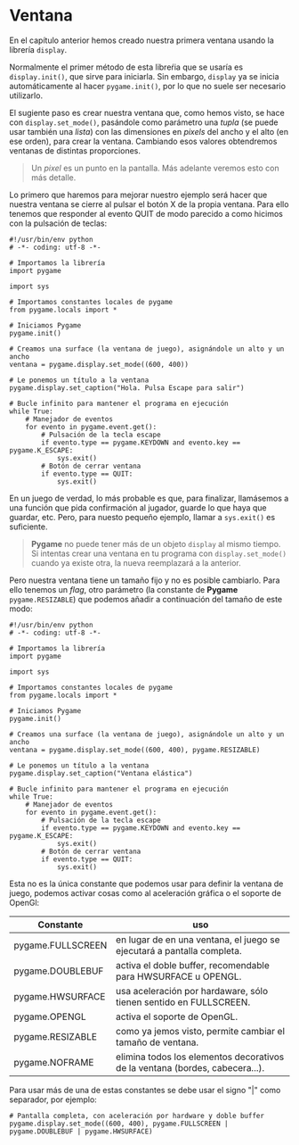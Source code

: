 # Ventana

En el capítulo anterior hemos creado nuestra primera ventana usando la librería `display`.

Normalmente el primer método de esta libreŕia que se usaría es `display.init()`, que sirve para iniciarla. Sin embargo, `display` ya se inicia automáticamente al hacer `pygame.init()`, por lo que no suele ser necesario utilizarlo.

El sugiente paso es crear nuestra ventana que, como hemos visto, se hace con `display.set_mode()`, pasándole como parámetro una *tupla* (se puede usar también una *lista*) con las dimensiones en *pixels* del ancho y el alto (en ese orden), para crear la ventana. Cambiando esos valores obtendremos ventanas de distintas proporciones.

> Un *pixel* es un punto en la pantalla. Más adelante veremos esto con más detalle.

Lo primero que haremos para mejorar nuestro ejemplo será hacer que nuestra ventana se cierre al pulsar el botón X de la propia ventana. Para ello tenemos que responder al evento QUIT de modo parecido a como hicimos con la pulsación de teclas:

``` {.python .numberLines}
#!/usr/bin/env python
# -*- coding: utf-8 -*-

# Importamos la librería
import pygame

import sys

# Importamos constantes locales de pygame
from pygame.locals import *

# Iniciamos Pygame
pygame.init()

# Creamos una surface (la ventana de juego), asignándole un alto y un ancho
ventana = pygame.display.set_mode((600, 400))

# Le ponemos un título a la ventana
pygame.display.set_caption("Hola. Pulsa Escape para salir")

# Bucle infinito para mantener el programa en ejecución
while True:
    # Manejador de eventos
    for evento in pygame.event.get():
        # Pulsación de la tecla escape
        if evento.type == pygame.KEYDOWN and evento.key == pygame.K_ESCAPE:
            sys.exit()
        # Botón de cerrar ventana
        if evento.type == QUIT:
            sys.exit()
```

En un juego de verdad, lo más probable es que, para finalizar, llamásemos a una función que pida confirmación al jugador, guarde lo que haya que guardar, etc. Pero, para nuesto pequeño ejemplo, llamar a `sys.exit()` es suficiente.

> **Pygame** no puede tener más de un objeto `display` al mismo tiempo. Si intentas crear una ventana en tu programa con `display.set_mode()` cuando ya existe otra, la nueva reemplazará a la anterior.

Pero nuestra ventana tiene un tamaño fijo y no es posible cambiarlo. Para ello tenemos un *flag*, otro parámetro (la constante de **Pygame** `pygame.RESIZABLE`) que podemos añadir a continuación del tamaño de este modo:

``` {.python .numberLines}
#!/usr/bin/env python
# -*- coding: utf-8 -*-

# Importamos la librería
import pygame

import sys

# Importamos constantes locales de pygame
from pygame.locals import *

# Iniciamos Pygame
pygame.init()

# Creamos una surface (la ventana de juego), asignándole un alto y un ancho
ventana = pygame.display.set_mode((600, 400), pygame.RESIZABLE)

# Le ponemos un título a la ventana
pygame.display.set_caption("Ventana elástica")

# Bucle infinito para mantener el programa en ejecución
while True:
    # Manejador de eventos
    for evento in pygame.event.get():
        # Pulsación de la tecla escape
        if evento.type == pygame.KEYDOWN and evento.key == pygame.K_ESCAPE:
            sys.exit()
        # Botón de cerrar ventana
        if evento.type == QUIT:
            sys.exit()
```

Esta no es la única constante que podemos usar para definir la ventana de juego, podemos activar cosas como al aceleración gráfica o el soporte de OpenGl:

Constante | uso
---|---
pygame.FULLSCREEN | en lugar de en una ventana, el juego se ejecutará a pantalla completa.
pygame.DOUBLEBUF | activa el doble buffer, recomendable para HWSURFACE u OPENGL.
pygame.HWSURFACE | usa aceleración por hardaware, sólo tienen sentido en FULLSCREEN.
pygame.OPENGL | activa el soporte de OpenGL.
pygame.RESIZABLE | como ya jemos visto, permite cambiar el tamaño de ventana.
pygame.NOFRAME | elimina todos los elementos decorativos de la ventana (bordes, cabecera...).

Para usar más de una de estas constantes se debe usar el signo "|" como separador, por ejemplo:

``` {.python .numberLines}
# Pantalla completa, con aceleración por hardware y doble buffer
pygame.display.set_mode((600, 400), pygame.FULLSCREEN | pygame.DOUBLEBUF | pygame.HWSURFACE)
```


